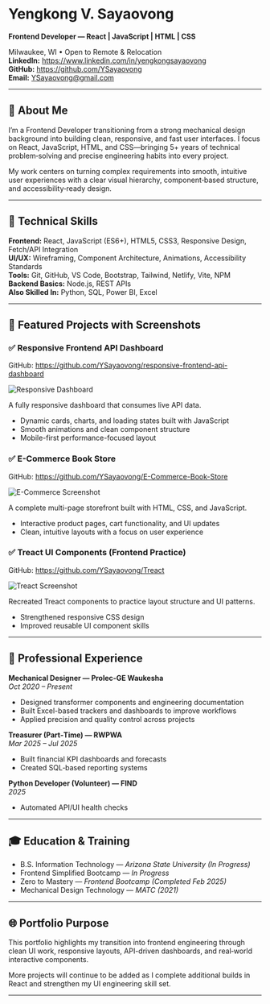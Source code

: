 # Yengkong V. Sayaovong  
**Frontend Developer — React | JavaScript | HTML | CSS**

Milwaukee, WI • Open to Remote & Relocation  
**LinkedIn:** https://www.linkedin.com/in/yengkongsayaovong  
**GitHub:** https://github.com/YSayaovong  
**Email:** YSayaovong@gmail.com  

---

## 👋 About Me  
I’m a Frontend Developer transitioning from a strong mechanical design background into building clean, responsive, and fast user interfaces. I focus on React, JavaScript, HTML, and CSS—bringing 5+ years of technical problem‑solving and precise engineering habits into every project.

My work centers on turning complex requirements into smooth, intuitive user experiences with a clear visual hierarchy, component‑based structure, and accessibility‑ready design.

---

## 🧰 Technical Skills  
**Frontend:** React, JavaScript (ES6+), HTML5, CSS3, Responsive Design, Fetch/API Integration  
**UI/UX:** Wireframing, Component Architecture, Animations, Accessibility Standards  
**Tools:** Git, GitHub, VS Code, Bootstrap, Tailwind, Netlify, Vite, NPM  
**Backend Basics:** Node.js, REST APIs  
**Also Skilled In:** Python, SQL, Power BI, Excel  

---

## 📂 Featured Projects with Screenshots  

### ✅ Responsive Frontend API Dashboard  
GitHub: https://github.com/YSayaovong/responsive-frontend-api-dashboard  

![Responsive Dashboard](https://github.com/YSayaovong/responsive-frontend-api-dashboard/blob/main/assets/Blinker.PNG)

A fully responsive dashboard that consumes live API data.  
- Dynamic cards, charts, and loading states built with JavaScript  
- Smooth animations and clean component structure  
- Mobile-first performance-focused layout  


### ✅ E-Commerce Book Store  
GitHub: https://github.com/YSayaovong/E-Commerce-Book-Store  

![E-Commerce Screenshot](https://github.com/YSayaovong/E-Commerce-Book-Store/blob/main/assets/E-Commerce.PNG)

A complete multi-page storefront built with HTML, CSS, and JavaScript.  
- Interactive product pages, cart functionality, and UI updates  
- Clean, intuitive layouts with a focus on user experience  


### ✅ Treact UI Components (Frontend Practice)  
GitHub: https://github.com/YSayaovong/Treact  

![Treact Screenshot](https://github.com/YSayaovong/Treact/blob/main/assets/Treact.PNG)

Recreated Treact components to practice layout structure and UI patterns.  
- Strengthened responsive CSS design  
- Improved reusable UI component skills  

---

## 💼 Professional Experience  

**Mechanical Designer — Prolec‑GE Waukesha**  
*Oct 2020 – Present*  
- Designed transformer components and engineering documentation  
- Built Excel-based trackers and dashboards to improve workflows  
- Applied precision and quality control across projects  

**Treasurer (Part‑Time) — RWPWA**  
*Mar 2025 – Jul 2025*  
- Built financial KPI dashboards and forecasts  
- Created SQL‑based reporting systems  

**Python Developer (Volunteer) — FIND**  
*2025*  
- Automated API/UI health checks  

---

## 🎓 Education & Training  
- B.S. Information Technology — *Arizona State University (In Progress)*  
- Frontend Simplified Bootcamp — *In Progress*  
- Zero to Mastery — *Frontend Bootcamp (Completed Feb 2025)*  
- Mechanical Design Technology — *MATC (2021)*  

---

## 🌐 Portfolio Purpose  
This portfolio highlights my transition into frontend engineering through clean UI work, responsive layouts, API-driven dashboards, and real‑world interactive components.

More projects will continue to be added as I complete additional builds in React and strengthen my UI engineering skill set.

---
